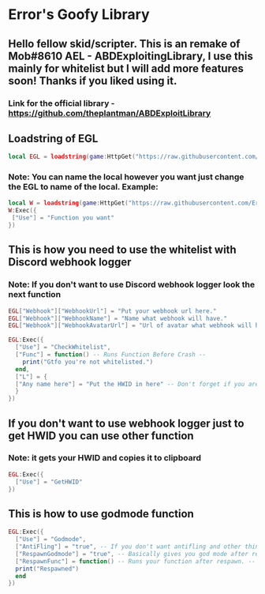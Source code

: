 # Error's Goofy Library

## Hello fellow skid/scripter. This is an remake of Mob#8610 AEL - ABDExploitingLibrary, I use this mainly for whitelist but I will add more features soon! Thanks if you liked using it.
### Link for the official library - https://github.com/theplantman/ABDExploitLibrary
## Loadstring of EGL
```lua
local EGL = loadstring(game:HttpGet("https://raw.githubusercontent.com/Error7073/ErrorsGoofyLibrary/main/EGL.lua"))()
```
### Note: You can name the local however you want just change the EGL to name of the local. Example:
```lua
local W = loadstring(game:HttpGet("https://raw.githubusercontent.com/Error7073/ErrorsGoofyLibrary/main/EGL.lua"))()
W:Exec({
 ["Use"] = "Function you want"
})
```
## This is how you need to use the whitelist with Discord webhook logger
### Note: If you don't want to use Discord webhook logger look the next function
```lua
EGL["Webhook"]["WebhookUrl"] = "Put your webhook url here."
EGL["Webhook"]["WebhookName"] = "Name what webhook will have."
EGL["Webhook"]["WebhookAvatarUrl"] = "Url of avatar what webhook will have basically Imgur, Pinterest etc."

EGL:Exec({
  ["Use"] = "CheckWhitelist",
  ["Func"] = function() -- Runs Function Before Crash --
    print("Gtfo you're not whitelisted.")
  end,
  ["L"] = {
  ["Any name here"] = "Put the HWID in here" -- Don't forget if you are adding more than one whitelist you need to put , after the HWID
  }
})
```
## If you don't want to use webhook logger just to get HWID you can use other function
### Note: it gets your HWID and copies it to clipboard
```lua
EGL:Exec({
  ["Use"] = "GetHWID"
})
```
## This is how to use godmode function
```lua
EGL:Exec({
  ["Use"] = "Godmode",
  ["AntiFling"] = "true", -- If you don't want antifling and other things for godmode just type false or nothing. --
  ["RespawnGodmode"] = "true", -- Basically gives you god mode after reset/death. Same thing as with anti fling if you don't want it just type false or nothing. --
  ["RespawnFunc"] = function() -- Runs your function after respawn. --
  print("Respawned")
  end
})
```
